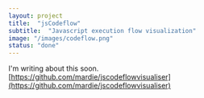 ```yaml
---
layout: project
title:  "jsCodeflow"
subtitle:  "Javascript execution flow visualization"
image: "/images/codeflow.png"
status: "done"
---
```

I'm writing about this soon.
[https://github.com/mardie/jscodeflowvisualiser](https://github.com/mardie/jscodeflowvisualiser)